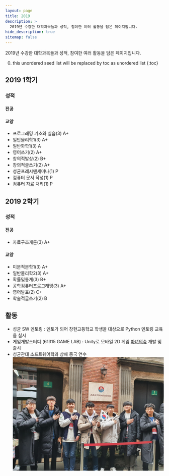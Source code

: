 ```yaml
---
layout: page
title: 2019
description: >
  2019년 수강한 대학과목들과 성적, 참여한 여러 활동을 담은 페이지입니다.
hide_description: true
sitemap: false
---
```


2019년 수강한 대학과목들과 성적, 참여한 여러 활동을 담은 페이지입니다.

0. this unordered seed list will be replaced by toc as unordered list
{:toc}


## 2019 1학기
### 성적
#### 전공

#### 교양
- 프로그래밍 기초와 실습(3) A+
- 일반물리학1(3) A+
- 일반화학1(3) A
- 영어쓰기(2) A+
- 창의적발상(2) B+
- 창의적글쓰기(2) A+
- 성균프레시맨세미나(1) P
- 컴퓨터 문서 작성(1) P
- 컴퓨터 자료 처리(1) P

## 2019 2학기
### 성적
#### 전공
- 자료구조개론(3) A+

#### 교양
- 미분적분학1(3) A+
- 일반물리학2(3) A+
- 확률및통계(3) B+
- 공학컴퓨터프로그래밍(3) A+
- 영어발표(2) C+
- 학술적글쓰기(2) B


## 활동
- 성균 SW 멘토링 : 멘토가 되어 창현고등학교 학생을 대상으로 Python 멘토링 교육을 실시
- 게임개발스터디 (61315 GAME LAB) : Unity로 모바일 2D 게임 [마녀의숲] 개발 및 출시
- 성균관대 소프트웨어학과 상해 중국 연수
![중국연수](/assets/img/docs/china.jpg)
 

[마녀의숲]: https://play.google.com/store/apps/details?id=com.study.prototype&pli=1
